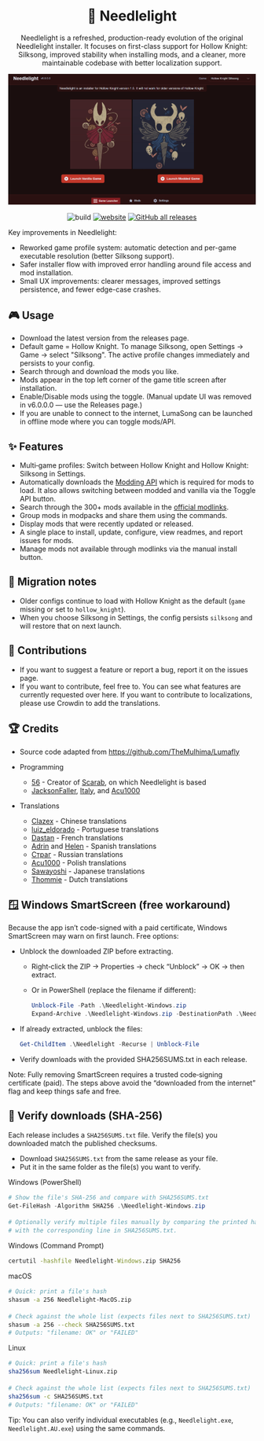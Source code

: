 <h1 align="center">🧵 Needlelight</h1>

<p align="center">
  Needlelight is a refreshed, production-ready evolution of the original Needlelight installer. It focuses on first-class support for Hollow Knight: Silksong, improved     stability when installing mods, and a cleaner, more maintainable codebase with better localization support.
</p>

<p align="center">
  <img src="image.png" alt="Needlelight Banner" />
</p>

<div align="center">

![build](https://github.com/Aarav2709/Needlelight/actions/workflows/build.yml/badge.svg)
[![website](https://img.shields.io/badge/website-online-32c854)](https://Needlelight.vercel.app)
[![GitHub all releases](https://img.shields.io/github/downloads/Aarav2709/Needlelight/total)](https://github.com/Aarav2709/Needlelight/releases)

</div>

Key improvements in Needlelight:

- Reworked game profile system: automatic detection and per-game executable resolution (better Silksong support).
- Safer installer flow with improved error handling around file access and mod installation.
- Small UX improvements: clearer messages, improved settings persistence, and fewer edge-case crashes.

## 🎮 Usage

- Download the latest version from the releases page.
- Default game = Hollow Knight. To manage Silksong, open Settings → Game → select "Silksong". The active profile changes immediately and persists to your config.
- Search through and download the mods you like.
- Mods appear in the top left corner of the game title screen after installation.
- Enable/Disable mods using the toggle. (Manual update UI was removed in v6.0.0.0 — use the Releases page.)
- If you are unable to connect to the internet, LumaSong can be launched in offline mode where you can toggle mods/API.

## ✨ Features

- Multi‑game profiles: Switch between Hollow Knight and Hollow Knight: Silksong in Settings.
- Automatically downloads the [Modding API](https://github.com/hk-modding/api) which is required for mods to load. It also allows switching between modded and vanilla via the Toggle API button.
- Search through the 300+ mods available in the [official modlinks](https://github.com/hk-modding/modlinks).
- Group mods in modpacks and share them using the commands.
- Display mods that were recently updated or released.
- A single place to install, update, configure, view readmes, and report issues for mods.
- Manage mods not available through modlinks via the manual install button.

## 🔄 Migration notes

- Older configs continue to load with Hollow Knight as the default (`game` missing or set to `hollow_knight`).
- When you choose Silksong in Settings, the config persists `silksong` and will restore that on next launch.

## 🤝 Contributions

- If you want to suggest a feature or report a bug, report it on the issues page.
- If you want to contribute, feel free to. You can see what features are currently requested over here.
  If you want to contribute to localizations, please use Crowdin to add the translations.

## 🏆 Credits

- Source code adapted from https://github.com/TheMulhima/Lumafly

- Programming

  - [56](https://github.com/fifty-six) - Creator of [Scarab](https://github.com/fifty-six/Scarab), on which Needlelight is based
  - [JacksonFaller](https://github.com/JacksonFaller), [Italy](https://github.com/jngo102), and [Acu1000](https://github.com/Acu1000)

- Translations

  - [Clazex](https://github.com/Clazex) - Chinese translations
  - [luiz_eldorado](https://github.com/luizeldorado) - Portuguese translations
  - [Dastan](https://github.com/Dastan21) - French translations
  - [Adrin](https://twitter.com/Adrin63_?t=lbzYGgt-3Zybjb_S2xqt2A&s=09) and [Helen](https://ko-fi.com/helensb) - Spanish translations
  - [Страг](https://discordapp.com/users/274945280775028736) - Russian translations
  - [Acu1000](https://github.com/Acu1000) - Polish translations
  - [Sawayoshi](https://twittter.com/sawayoshiyt) - Japanese translations
  - [Thommie](https://discordapp.com/users/454185487641608193) - Dutch translations

## 🪟 Windows SmartScreen (free workaround)

Because the app isn’t code-signed with a paid certificate, Windows SmartScreen may warn on first launch. Free options:

- Unblock the downloaded ZIP before extracting.

  - Right‑click the ZIP → Properties → check “Unblock” → OK → then extract.
  - Or in PowerShell (replace the filename if different):

    ```powershell
    Unblock-File -Path .\Needlelight-Windows.zip
    Expand-Archive .\Needlelight-Windows.zip -DestinationPath .\Needlelight
    ```

- If already extracted, unblock the files:

  ```powershell
  Get-ChildItem .\Needlelight -Recurse | Unblock-File
  ```

- Verify downloads with the provided SHA256SUMS.txt in each release.

Note: Fully removing SmartScreen requires a trusted code‑signing certificate (paid). The steps above avoid the “downloaded from the internet” flag and keep things safe and free.

## 🔐 Verify downloads (SHA‑256)

Each release includes a `SHA256SUMS.txt` file. Verify the file(s) you downloaded match the published checksums.

- Download `SHA256SUMS.txt` from the same release as your file.
- Put it in the same folder as the file(s) you want to verify.

Windows (PowerShell)

```powershell
# Show the file's SHA-256 and compare with SHA256SUMS.txt
Get-FileHash -Algorithm SHA256 .\Needlelight-Windows.zip

# Optionally verify multiple files manually by comparing the printed hash
# with the corresponding line in SHA256SUMS.txt.
```

Windows (Command Prompt)

```bat
certutil -hashfile Needlelight-Windows.zip SHA256
```

macOS

```bash
# Quick: print a file's hash
shasum -a 256 Needlelight-MacOS.zip

# Check against the whole list (expects files next to SHA256SUMS.txt)
shasum -a 256 --check SHA256SUMS.txt
# Outputs: "filename: OK" or "FAILED"
```

Linux

```bash
# Quick: print a file's hash
sha256sum Needlelight-Linux.zip

# Check against the whole list (expects files next to SHA256SUMS.txt)
sha256sum -c SHA256SUMS.txt
# Outputs: "filename: OK" or "FAILED"
```

Tip: You can also verify individual executables (e.g., `Needlelight.exe`, `Needlelight.AU.exe`) using the same commands.
